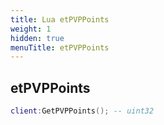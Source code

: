 ```yaml
---
title: Lua etPVPPoints
weight: 1
hidden: true
menuTitle: etPVPPoints
---
```

## etPVPPoints
```lua
client:GetPVPPoints(); -- uint32
```